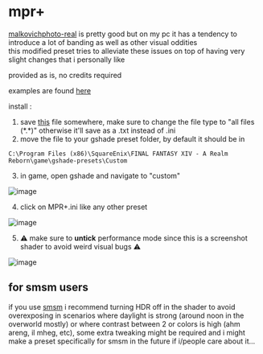 # mpr+
[malkovichphoto-real](https://github.com/Mortalitas/GShade-Presets/blob/master/FFXIV/GShade/MalkovichPhoto-real.ini) is pretty good but on my pc it has a tendency to introduce a lot of banding as well as other visual oddities  
this modified preset tries to alleviate these issues on top of having very slight changes that i personally like  

provided as is, no credits required  

examples are found [here](https://github.com/neirusalwa/mpr/tree/main/examples)

install :  
1. save [this](https://raw.githubusercontent.com/neirusalwa/mpr/main/MPR%2B.ini) file somewhere, make sure to change the file type to "all files (\*.\*)" otherwise it'll save as a .txt instead of .ini
2. move the file to your gshade preset folder, by default it should be in 
```
C:\Program Files (x86)\SquareEnix\FINAL FANTASY XIV - A Realm Reborn\game\gshade-presets\Custom
```
3. in game, open gshade and navigate to "custom" 
   
![image](https://user-images.githubusercontent.com/14804553/167278132-5ce4d306-14dc-43bc-9c31-2fe993b4f714.png)  
  
4. click on MPR+.ini like any other preset  
  
![image](https://user-images.githubusercontent.com/14804553/167278152-e4f599a8-d59a-4abc-a68b-3b5418210ae4.png)  
  
5. ⚠ make sure to **untick** performance mode since this is a screenshot shader to avoid weird visual bugs ⚠  
  
![image](https://user-images.githubusercontent.com/14804553/167278173-30449bfa-bd65-4118-9ae5-25a9e6351749.png)  
  
## for smsm users 
if you use [smsm](https://github.com/s-ilent/smsm-ff14) i recommend turning HDR off in the shader to avoid overexposing in scenarios where daylight is strong (around noon in the overworld mostly) or where contrast between 2 or colors is high (ahm areng, il mheg, etc), some extra tweaking might be required and i might make a preset specifically for smsm in the future if i/people care about it...
